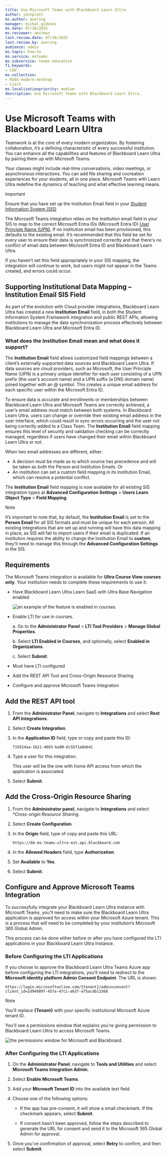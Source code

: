 ```yaml
---
title: Use Microsoft Teams with Blackboard Learn Ultra
author: jennplatt
ms.author: avering
manager: michal.gideoni
ms.date: 07/10/2025
ms.reviewer: amitman
last.review.date: 07/10/2025
last.review.by: avering
audience: admin
ms.topic: how-to
ms.service: msteams
ms.subservice: teams-education
f1.keywords:
- CSH
ms.collection: 
- M365-modern-desktop
- tier2
ms.localizationpriority: medium
description: Use Microsoft Teams with Blackboard Learn Ultra.
---
```


# Use Microsoft Teams with Blackboard Learn Ultra

Teamwork is at the core of every modern organization. By fostering collaboration, it’s a defining characteristic of every successful institution. You can enhance all the capabilities and features of Blackboard Learn Ultra by pairing them up with Microsoft Teams.

Your classes might include real-time conversations, video meetings, or asynchronous interactions. You can add file sharing and cocreation experiences for your students, all in one place. Microsoft Teams with Learn Ultra redefine the dynamics of teaching and what effective learning means.

> [!IMPORTANT]
> Ensure that you have set up the Institution Email field in your [Student Information System (SIS)](https://help.blackboard.com/Learn/Administrator/SaaS/Integrations/Student_Information_System/SIS_Planning)
>
>The Microsoft Teams integration relies on the institution email field in your SIS to map to the correct Microsoft Entra IDs (Microsoft Entra ID) [User Principle Name (UPN)](/azure/active-directory/hybrid/howto-troubleshoot-upn-changes). If no institution email has been provisioned, this defaults to the existing email. It’s recommended that this field be set for every user to ensure their data is synchronized correctly and that there's no conflict of email data between Microsoft Entra ID and Blackboard Learn Ultra.
>
> If you haven’t set this field appropriately in your SIS mapping, the integration will continue to work, but users might not appear in the Teams created, and errors could occur.

## Supporting Institutional Data Mapping – Institution Email SIS Field

As part of the evolution with Cloud provider integrations, Blackboard Learn Ultra has created a new **Institution Email** field, in both the Student Information System Framework integration and public REST APIs, allowing institutions to manage the data synchronization process effectively between Blackboard Learn Ultra and Microsoft Entra ID.

### What does the Institution Email mean and what does it support?

The **Institution Email** field allows customized field mappings between a client’s externally supported data sources and Blackboard Learn Ultra. If data sources are cloud providers, such as Microsoft, the User Principle Name (UPN) is a primary unique identifier for each user consisting of a UPN prefix (the user’s account name) and a UPN suffix (a DNS domain name) joined together with an @ symbol. This creates a unique email address for each specific user within the Microsoft Entra ID.

To ensure data is accurate and enrollments or memberships between Blackboard Learn Ultra and Microsoft Teams are correctly achieved, a user’s email address must match between both systems. In Blackboard Learn Ultra, users can change or override their existing email address in the user interface, which could result in sync errors occurring and the user not being correctly added to a Class Team. The **Institution Email** field mapping ensures this level of security and validation checking can be correctly managed, regardless if users have changed their email within Blackboard Learn Ultra or not.

 When two email addresses are different, either:

- A decision must be made as to which source has precedence and will be taken as both the Person and Institution Emails.
  Or
- An institution can set a custom field mapping in its Institution Email, which can resolve a potential conflict.

The **Institution Email** field mapping is now available for all existing SIS integration types at **Advanced Configuration Settings** > **Users Learn Object Type** > **Field Mapping**.

> [!NOTE]
> It’s important to note that, by default, the **Institution Email** is set to the **Person Email** for all SIS formats and must be unique for each person. All existing integrations that are set up and running will have this data mapping in place, as SIS will fail to import users if their email is duplicated. If an institution requires the ability to change the Institution Email to **custom**, they'll need to manage this through the **Advanced Configuration Settings** in the SIS.

## Requirements

The Microsoft Teams integration is available for **Ultra Course View courses only**. Your institution needs to complete these requirements to use it:

- Have Blackboard Learn Ultra Learn SaaS with Ultra Base Navigation enabled

  ![an example of the feature is enabled in courses.](media/feature-availability.png)

- Enable LTI for use in courses.

  a. Go to the **Administrator Panel** > **LTI Tool Providers** > **Manage Global Properties**.

  b. Select **LTI Enabled in Courses**, and optionally, select **Enabled in Organizations**.

  c. Select **Submit**.

- Must have LTI configured

- Add the REST API Tool and Cross-Origin Resource Sharing

- Configure and approve Microsoft Teams Integration

## Add the REST API tool

1. From the **Administrator Panel**, navigate to **Integrations** and select **Rest API Integrations**.

2. Select **Create Integration**.

3. In the **Application ID** field, type or copy and paste this ID:

   `f1561daa-1b21-4693-ba90-6c55f1a0eb41`

4. Type a user for this integration.

   This user will be the one with home API access from which the application is associated.

5. Select **Submit**.

## Add the Cross-Origin Resource Sharing

1. From the **Administrator panel**, navigate to **Integrations** and select **Cross-origin Resource Sharing*.

2. Select **Create Configuration**.

3. In the **Origin** field, type of copy and paste this URL:

   `https://bb-ms-teams-ultra-ext.api.blackboard.com`

4. In the **Allowed Headers** field, type **Authorization**.

5. Set **Available** to **Yes**.

6. Select **Submit**.

## Configure and Approve Microsoft Teams Integration

To successfully integrate your Blackboard Learn Ultra instance with Microsoft Teams, you'll need to make sure the Blackboard Learn Ultra application is approved for access within your Microsoft Azure tenant. This is a process that will need to be completed by your institution’s Microsoft 365 Global Admin.

This process can be done either before or after you have configured the LTI applications in your Blackboard Learn Ultra Instance.

### Before Configuring the LTI Applications

If you choose to approve the Blackboard Learn Ultra Teams Azure app before configuring the LTI integrations, you'll need to redirect to the **Microsoft identity platform Admin Consent Endpoint**. The URL is shown:

`https://login.microsoftonline.com/{tenant}/adminconsent?client_id=2d94989f-457a-47c1-a637-e75acdb11568`

> [!NOTE]
> You’ll replace **{Tenant}** with your specific institutional Microsoft Azure tenant ID.

You'll see a permissions window that explains you're giving permission to Blackboard Learn Ultra to access Microsoft Teams.

![the permissions window for Microsoft and Blackboard.](media/permissions1.png)

### After Configuring the LTI Applications

1. On the **Administrator Panel**, navigate to **Tools and Utilities** and select **Microsoft Teams Integration Admin**.

2. Select **Enable Microsoft Teams**.

3. Add your **Microsoft Tenant ID** into the available text field.

4. Choose one of the following options:

   - If the app has pre-consent, it will show a small checkmark. If the checkmark appears, select **Submit**.

   - If consent hasn’t been approved, follow the steps described to generate the URL for consent and send it to the Microsoft 365 Global Admin for approval.

5. Once you've confirmation of approval, select **Retry** to confirm, and then select **Submit**.
